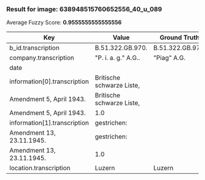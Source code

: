 ### Result for image: 638948515760652556_40_u_089
Average Fuzzy Score: **0.9555555555555556**
<small>

| Key | Value | Ground Truth | Score |
| --- | --- | --- | --- |
| b_id.transcription | B.51.322.GB.970. | B.51.322.GB.970. | 1.0 |
| company.transcription | "P. i. a. g." A.G.. | "Piag" A.G. | 0.7333333333333334 |
| date |  |  | 1.0 |
| information[0].transcription | Britische schwarze Liste,
Amendment 5, April 1943. | Britische schwarze Liste,
Amendment 5, April 1943. | 1.0 |
| information[1].transcription | gestrichen:
Amendment 13, 23.11.1945. | gestrichen:
Amendment 13, 23.11.1945. | 1.0 |
| location.transcription | Luzern | Luzern | 1.0 |

</small>
